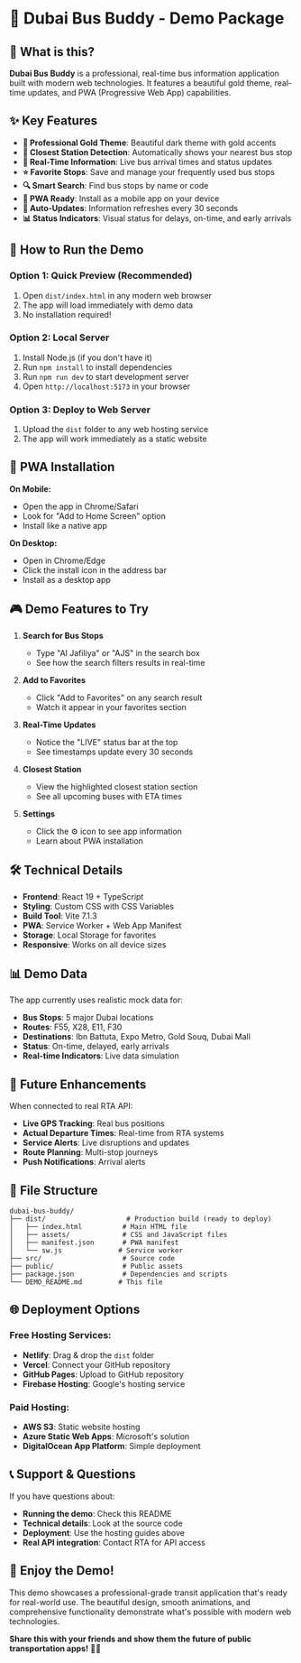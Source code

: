 # 🚌 Dubai Bus Buddy - Demo Package

## 🎯 What is this?

**Dubai Bus Buddy** is a professional, real-time bus information application built with modern web technologies. It features a beautiful gold theme, real-time updates, and PWA (Progressive Web App) capabilities.

## ✨ Key Features

- **🎨 Professional Gold Theme**: Beautiful dark theme with gold accents
- **📍 Closest Station Detection**: Automatically shows your nearest bus stop
- **🚌 Real-Time Information**: Live bus arrival times and status updates
- **⭐ Favorite Stops**: Save and manage your frequently used bus stops
- **🔍 Smart Search**: Find bus stops by name or code
- **📱 PWA Ready**: Install as a mobile app on your device
- **🔄 Auto-Updates**: Information refreshes every 30 seconds
- **📊 Status Indicators**: Visual status for delays, on-time, and early arrivals

## 🚀 How to Run the Demo

### Option 1: Quick Preview (Recommended)
1. Open `dist/index.html` in any modern web browser
2. The app will load immediately with demo data
3. No installation required!

### Option 2: Local Server
1. Install Node.js (if you don't have it)
2. Run `npm install` to install dependencies
3. Run `npm run dev` to start development server
4. Open `http://localhost:5173` in your browser

### Option 3: Deploy to Web Server
1. Upload the `dist` folder to any web hosting service
2. The app will work immediately as a static website

## 📱 PWA Installation

**On Mobile:**
- Open the app in Chrome/Safari
- Look for "Add to Home Screen" option
- Install like a native app

**On Desktop:**
- Open in Chrome/Edge
- Click the install icon in the address bar
- Install as a desktop app

## 🎮 Demo Features to Try

1. **Search for Bus Stops**
   - Type "Al Jafiliya" or "AJS" in the search box
   - See how the search filters results in real-time

2. **Add to Favorites**
   - Click "Add to Favorites" on any search result
   - Watch it appear in your favorites section

3. **Real-Time Updates**
   - Notice the "LIVE" status bar at the top
   - See timestamps update every 30 seconds

4. **Closest Station**
   - View the highlighted closest station section
   - See all upcoming buses with ETA times

5. **Settings**
   - Click the ⚙️ icon to see app information
   - Learn about PWA installation

## 🛠️ Technical Details

- **Frontend**: React 19 + TypeScript
- **Styling**: Custom CSS with CSS Variables
- **Build Tool**: Vite 7.1.3
- **PWA**: Service Worker + Web App Manifest
- **Storage**: Local Storage for favorites
- **Responsive**: Works on all device sizes

## 📊 Demo Data

The app currently uses realistic mock data for:
- **Bus Stops**: 5 major Dubai locations
- **Routes**: F55, X28, E11, F30
- **Destinations**: Ibn Battuta, Expo Metro, Gold Souq, Dubai Mall
- **Status**: On-time, delayed, early arrivals
- **Real-time Indicators**: Live data simulation

## 🔮 Future Enhancements

When connected to real RTA API:
- **Live GPS Tracking**: Real bus positions
- **Actual Departure Times**: Real-time from RTA systems
- **Service Alerts**: Live disruptions and updates
- **Route Planning**: Multi-stop journeys
- **Push Notifications**: Arrival alerts

## 📁 File Structure

```
dubai-bus-buddy/
├── dist/                    # Production build (ready to deploy)
│   ├── index.html          # Main HTML file
│   ├── assets/             # CSS and JavaScript files
│   ├── manifest.json       # PWA manifest
│   └── sw.js              # Service worker
├── src/                    # Source code
├── public/                 # Public assets
├── package.json            # Dependencies and scripts
└── DEMO_README.md         # This file
```

## 🌐 Deployment Options

### Free Hosting Services:
- **Netlify**: Drag & drop the `dist` folder
- **Vercel**: Connect your GitHub repository
- **GitHub Pages**: Upload to GitHub repository
- **Firebase Hosting**: Google's hosting service

### Paid Hosting:
- **AWS S3**: Static website hosting
- **Azure Static Web Apps**: Microsoft's solution
- **DigitalOcean App Platform**: Simple deployment

## 📞 Support & Questions

If you have questions about:
- **Running the demo**: Check this README
- **Technical details**: Look at the source code
- **Deployment**: Use the hosting guides above
- **Real API integration**: Contact RTA for API access

## 🎉 Enjoy the Demo!

This demo showcases a professional-grade transit application that's ready for real-world use. The beautiful design, smooth animations, and comprehensive functionality demonstrate what's possible with modern web technologies.

**Share this with your friends and show them the future of public transportation apps!** 🚌✨
